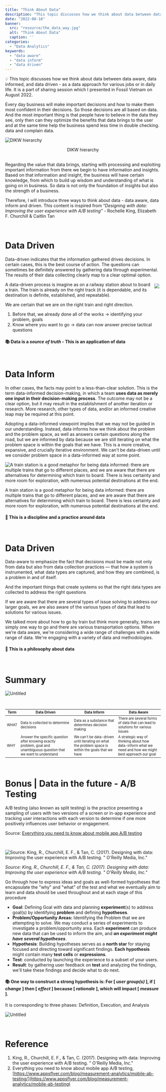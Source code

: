 ```yaml
---
title: "Think About Data"
description: "This topic discusses how we think about data between data aware, data informed, and data driven - as a data strategy for various jobs or in daily life. It is a part of sharing session which I presented in Fossil Vietnam on August 2022."
date: "2022-08-18"
banner:
  src: "resource/the_data_way.jpg"
  alt: "Think About Data"
  caption: ''
categories:
  - "Data Analytics"
keywords:
  - "data aware"
  - "data inform"
  - "data driven"
---
```



<aside>

💡 This topic discusses how we think about data between data aware, data informed, and data driven - as a data approach for various jobs or in daily life. It is a part of sharing session which I presented in Fossil Vietnam on August 2022.

</aside>

Every day business will make important decisions and how to make them most confident in their decisions. So those decisions are all based on data. And the most important thing is that people have to believe in the data they see, only then can they optimize the benefits that data brings to the user and at the same time help the business spend less time in double checking. data and complain data.

![DIKW hierarchy](resource/Untitled.png)
<div align="center">DIKW hierarchy </div>

<br>

Regarding the value that data brings, starting with processing and exploiting important information from there we begin to have information and insights. Based on that information and insight, the business will have certain knowledge, from which to build up wisdom and understanding of what is going on in business. So data is not only the foundation of insights but also the strength of a business.

Therefore, I will introduce three ways to think about data - data aware, data inform and driven. This content is inspired from “*Designing with data: Improving the user experience with A/B testing” -* Rochelle King, Elizabeth F. Churchill & Caitlin Tan

<br>

# Data Driven

Data-driven indicates that the information gathered drives decisions. In certain cases, this is the best course of action. The  questions can sometimes be definitely answered by gathering data through experimental. The results of their data collecting clearly map to a clear optimal option.


<section>
    <img src="resource/Untitled1.png" style="max-width: 100px; float: right; padding: 5px" />
    <p></p>
    <p>
    A data-driven process is imagine as on a railway station about to board a train. The train is already on the right track (it is dependable, and its destination is definite, established, and repeatable).
    </p>
    We are certain that we are on the right train and right direction. 
    <p>
      <ol role="list">
        	<li>Before that, we already done all of the works → identifying your problem, goals</li>
          <li>Know where you want to go → data can now answer precise tactical questions</li>
      </ol>
    </p>
</section>

<aside>

#### 📚 Data is a *source of truth* - This is **an application** of data

</aside>

<br>

# Data Inform

In other cases, the facts may point to a less-than-clear solution. This is the term data-informed decision-making, in which a team **uses data as merely one input in their decision-making process**.
The outcome may not be a clear option, but it may result in the establishment of another iteration or research. More research, other types of data, and/or an informed creative leap may be required at this point. 

Adopting a data-informed viewpoint implies that we may not be guided in our understanding. Instead, data informs how we think about the problem and the problem space, as well as answers certain questions along the road, but we are informed by data because we are still iterating on what the problem space is within the goals that we have. This is a more creative, expansive, and crucially iterative environment. We can't be data-driven until we consider problem space in a data-informed way at some point.

![A train station is a good metaphor for being data informed: there are multiple trains that go to different places, and we are aware that there are alternatives for determining which train to board. There is less certainty and more room for exploration, with numerous potential destinations at the end.](resource/Untitled2.png)

A train station is a good metaphor for being data informed: there are multiple trains that go to different places, and we are aware that there are alternatives for determining which train to board. There is less certainty and more room for exploration, with numerous potential destinations at the end.

<aside>

#### 📎 This is a **discipline and a practice** around data

</aside>

<br>

# Data Driven


Data-aware to emphasize the fact that decisions must be made not only from data but also from data collection practices — that how a system is instrumented, what data types are captured, and how they are combined, is a  problem in and of itself.

And the important things that create systems so that the right data types are collected to address the right questions

If we are aware that there are several types of issue solving to address our larger goals, we are also aware of the various types of data that lead to solutions for various issues.

We talked more about how to go by train but think more generally, trains are simply one way to go and there are various transportation options. When we’re data aware, we're considering a wide range of challenges with a wide range of data. We're engaging with a variety of data and methodologies.

<aside>

#### 📖 This is a **philosophy** about data

</aside>

<br>

# Summary

![Untitled](resource/Untitled4.png)

<br>


<table style="font-size: 0.8em">
   <thead>
      <tr>
         <th>Term</th>
         <th>Data Driven</th>
         <th>Data Inform</th>
         <th>Data Aware</th>
      </tr>
   </thead>
   <tbody>
      <tr>
         <td>WHAT</td>
         <td>Data is collected to determine decisions</td>
         <td>Data as a substance that determines decision making</td>
         <td>There are several forms of data that can lead to solutions for various issues</td>
      </tr>
      <tr>
         <td>WHY</td>
         <td>Answer the specific question after knowing exactly problem, goal and unambiguous question that we want to understand</td>
         <td>We can't be data-driven until iterating on what the problem space is within the goals that we have</td>
         <td>A strategic way of thinking about how data-inform what we need and how we might best approach our goal</td>
      </tr>
   </tbody>
</table>

<br>

# Bonus | Data in the future - A/B Testing

A/B testing (also known as split testing) is the practice presenting a sampling of users with two versions of a screen or in-app experience and tracking user interactions with each version to determine if one more positively influences user behavior or engagement.

Source: [Everything you need to know about mobile app A/B testing](https://www.appsflyer.com/blog/measurement-analytics/mobile-ab-testing/)

<br>

![*Source: King, R., Churchill, E. F., & Tan, C. (2017). Designing with data: Improving the user experience with A/B testing. " O'Reilly Media, Inc."*](resource/Untitled5.png)

*Source: King, R., Churchill, E. F., & Tan, C. (2017). Designing with data: Improving the user experience with A/B testing. " O'Reilly Media, Inc."*

Go through how to express ideas and goals as well-formed hypotheses that encapsulate the "why" and "what" of the test and what we eventually aim to learn and data should be used throughout and at each stage of this procedure

- **Goal**: Defining Goal with data and planning **experiment**(s) to address goal(s) by identifying **problem** and defining **hypotheses**.
- **Problem/Opportunity Areas:** Identifying the Problem that we are attempting to solve. We may conduct a series of experiments to investigate a problem/opportunity area. Each **experiment** can produce new data that can be used to inform the aim, and ***an experiment might have several hypotheses***.
- **Hypothesis**: Building hypotheses serves as a **north star** for staying focused and directing toward significant findings. **Each hypothesis** might contain many **test cells** or **expressions**.
- **Test**: conducted by launching the experience to a subset of your users.
- **Result**: by gathering user feedback on **test** and analyzing the findings, we'll take these findings and decide what to do next.

<aside>

#### 📚 One way to construct a strong hypothesis is: For [ *user group(s)* ], if [ *change* ] then [ *effect* ] because [ *rationale* ], which will impact [ *measure* ].

</aside>

It is corresponding to three phases: Definition, Execution, and Analysis

![Untitled](resource/Untitled6.png)

<br>

# Reference

1. King, R., Churchill, E. F., & Tan, C. (2017). Designing with data: Improving the user experience with A/B testing. " O'Reilly Media, Inc."
2. Everything you need to know about mobile app A/B testing,[https://www.appsflyer.com/blog/measurement-analytics/mobile-ab-testing/](https://www.appsflyer.com/blog/measurement-analytics/mobile-ab-testing)
